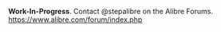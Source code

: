 **Work-In-Progress**.
Contact @stepalibre on the Alibre Forums. https://www.alibre.com/forum/index.php
